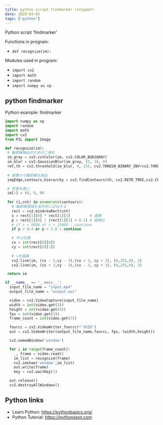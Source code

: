```yaml
---
title: python script findmarker (snippet)
date: 2020-03-03
tags: ["python"]
---
```

Python script 'findmarker'

Functions in program: 
* `def recognize(im):`

Modules used in program: 
* `import cv2`
* `import math`
* `import random`
* `import numpy as np`

## python findmarker

Python example: findmarker

```python
import numpy as np
import random
import math
import cv2
from PIL import Image

def recognize(im):
 # 輪郭線抽出のための二値化
 im_gray = cv2.cvtColor(im, cv2.COLOR_BGR2GRAY)
 im_blur = cv2.GaussianBlur(im_gray, (3, 3), 0)
 ret,th = cv2.threshold(im_blur, 0, 255, cv2.THRESH_BINARY_INV+cv2.THRESH_OTSU)
 
 # 画像から輪郭線を抽出
 imgEdge,contours,hierarchy = cv2.findContours(th, cv2.RETR_TREE,cv2.CHAIN_APPROX_SIMPLE)

 # 背景を黒に
 im[:] = (0, 0, 0)
 
 for (i,cnt) in enumerate(contours):
   # 輪郭線領域を長方形に近似する
   rect = cv2.minAreaRect(cnt)
   s = rect[1][0] * rect[1][1]         # 面積
   p = rect[1][0] / (rect[1][1] + 0.1) # 縦横比
   # if s < 8000 or s > 15000 : continue
   if p < 0.4 or p > 2.0 : continue

   # 中心位置
   cx = int(rect[0][0])
   cy = int(rect[0][1])
   
   # ×を描画
   cv2.line(im, (cx - 3,cy - 3),(cx + 3, cy + 3), (0,255,0), 2)
   cv2.line(im, (cx + 3,cy - 3),(cx - 3, cy + 3), (0,255,0), 2)

 return im

if __name__ == '__main__':
  input_file_name = "input.mp4"
  output_file_name = "output.avi"

  video = cv2.VideoCapture(input_file_name)
  width = int(video.get(3))
  height = int(video.get(4))
  fps = int(video.get(5))
  frame_count = int(video.get(7))

  fourcc = cv2.VideoWriter_fourcc(*'XVID')
  out = cv2.VideoWriter(output_file_name,fourcc, fps, (width,height))

  cv2.namedWindow('window')

  for i in range(frame_count):
    _, frame = video.read()
    im_list = recognize(frame)
    cv2.imshow('window',im_list)
    out.write(frame)
    key = cv2.waitKey(1)

  out.release()
  cv2.destroyAllWindows()


```

## Python links

- Learn Python: https://pythonbasics.org/
- Python Tutorial: https://pythonspot.com
